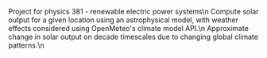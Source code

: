 Project for physics 381 - renewable electric power systems\n
Compute solar output for a given location using an astrophysical model, with weather effects considered using OpenMeteo's climate model API.\n
Approximate change in solar output on decade timescales due to changing global climate patterns.\n
